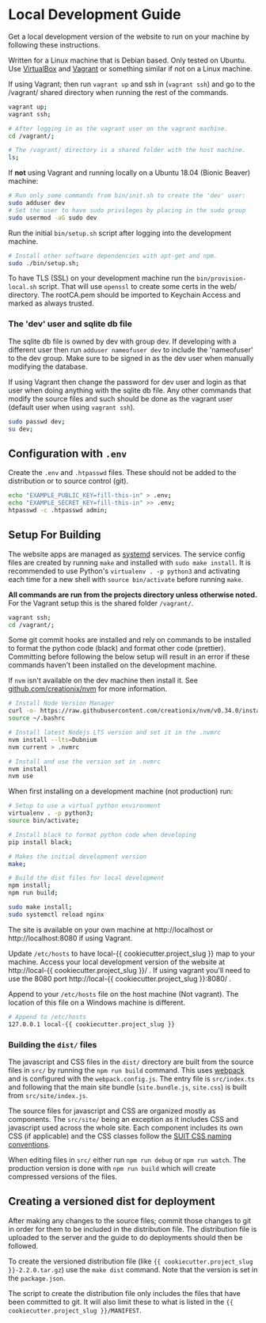 # Local Development Guide

Get a local development version of the website to run on your machine by
following these instructions.

Written for a Linux machine that is Debian based.  Only tested on Ubuntu.  Use
 [VirtualBox](https://www.virtualbox.org/) and
 [Vagrant](https://www.vagrantup.com/) or something similar if not on a Linux
 machine.

If using Vagrant; then run `vagrant up` and ssh in (`vagrant ssh`) and go to
the /vagrant/ shared directory when running the rest of the commands.

```bash
vagrant up;
vagrant ssh;

# After logging in as the vagrant user on the vagrant machine.
cd /vagrant/;

# The /vagrant/ directory is a shared folder with the host machine.
ls;
```

If **not** using Vagrant and running locally on a Ubuntu 18.04 (Bionic Beaver)
machine:

```bash
# Run only some commands from bin/init.sh to create the 'dev' user:
sudo adduser dev
# Set the user to have sudo privileges by placing in the sudo group
sudo usermod -aG sudo dev
```

Run the initial `bin/setup.sh` script after logging into the development
machine.

```bash
# Install other software dependencies with apt-get and npm.
sudo ./bin/setup.sh;
```


To have TLS (SSL) on your development machine run the `bin/provision-local.sh`
script. That will use `openssl` to create some certs in the web/ directory.
The rootCA.pem should be imported to Keychain Access and marked as always trusted.

### The 'dev' user and sqlite db file

The sqlite db file is owned by dev with group dev.  If developing with
a different user then run `adduser nameofuser dev` to include the 'nameofuser'
to the dev group.  Make sure to be signed in as the dev user when manually
modifying the database.


If using Vagrant then change the password for dev user and login as that user
when doing anything with the sqlite db file.  Any other commands that modify the
source files and such should be done as the vagrant user (default user when
using `vagrant ssh`).

```bash
sudo passwd dev;
su dev;
```

## Configuration with `.env`

Create the `.env` and `.htpasswd` files.  These should not be added to the
distribution or to source control (git).

```bash
echo "EXAMPLE_PUBLIC_KEY=fill-this-in" > .env;
echo "EXAMPLE_SECRET_KEY=fill-this-in" >> .env;
htpasswd -c .htpasswd admin;
```

## Setup For Building

The website apps are managed as 
[systemd](https://freedesktop.org/wiki/Software/systemd/) services.
The service config files are created by running `make` and installed with 
`sudo make install`.  It is recommended to use Python's `virtualenv . -p python3`
and activating each time for a new shell with `source bin/activate` before
running `make`.

**All commands are run from the projects directory unless otherwise noted.**  For
the Vagrant setup this is the shared folder `/vagrant/`.

```bash
vagrant ssh;
cd /vagrant/;
```

Some git commit hooks are installed and rely on commands to be installed to
format the python code (black) and format other code (prettier).  Committing
before following the below setup will result in an error if these commands
haven't been installed on the development machine.

If `nvm` isn't available on the dev machine then install it.  See
[github.com/creationix/nvm](https://github.com/creationix/nvm) for more
information.

```bash
# Install Node Version Manager
curl -o- https://raw.githubusercontent.com/creationix/nvm/v0.34.0/install.sh | bash
source ~/.bashrc

# Install latest Nodejs LTS version and set it in the .nvmrc
nvm install --lts=Dubnium
nvm current > .nvmrc

# Install and use the version set in .nvmrc
nvm install
nvm use
```

When first installing on a development machine (not production) run:

```bash
# Setup to use a virtual python environment
virtualenv . -p python3;
source bin/activate;

# Install black to format python code when developing
pip install black;

# Makes the initial development version
make;

# Build the dist files for local development
npm install;
npm run build;

sudo make install;
sudo systemctl reload nginx
```

The site is available on your own machine at http://localhost or
http://localhost:8080 if using Vagrant.

Update `/etc/hosts` to have local-{{ cookiecutter.project_slug }} map to your machine.
Access your local development version of the website at
http://local-{{ cookiecutter.project_slug }}/ .  If using vagrant you'll need to use the
8080 port http://local-{{ cookiecutter.project_slug }}:8080/ .

Append to your `/etc/hosts` file on the host machine (Not vagrant).  The
location of this file on a Windows machine is different.

```bash
# Append to /etc/hosts
127.0.0.1 local-{{ cookiecutter.project_slug }}
```

### Building the `dist/` files

The javascript and CSS files in the `dist/` directory are built from the source
files in `src/` by running the `npm run build` command.  This uses
[webpack](https://webpack.js.org/) and is configured with the
`webpack.config.js`.  The entry file is `src/index.ts` and following that the
main site bundle (`site.bundle.js`, `site.css`) is built from
`src/site/index.js`.

The source files for javascript and CSS are organized mostly as components.  The
`src/site/` being an exception as it includes CSS and javascript used across the
whole site. Each component includes its own CSS (if applicable) and the CSS
classes follow the 
[SUIT CSS naming conventions](https://github.com/suitcss/suit/blob/master/doc/naming-conventions.md).

When editing files in `src/` either run `npm run debug` or `npm run watch`.  The
production version is done with `npm run build` which will create compressed
versions of the files.

## Creating a versioned dist for deployment

After making any changes to the source files; commit those changes to git in
order for them to be included in the distribution file.  The distribution file
is uploaded to the server and the guide to do deployments should then be
followed.

To create the versioned distribution file (like `{{ cookiecutter.project_slug }}-2.2.0.tar.gz`) use the
`make dist` command.  Note that the version is set in the `package.json`.

The script to create the distribution file only includes the files that have
been committed to git.  It will also limit these to what is listed in the
`{{ cookiecutter.project_slug }}/MANIFEST`.
